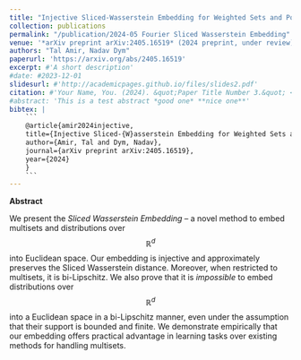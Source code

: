 ```yaml
---
title: "Injective Sliced-Wasserstein Embedding for Weighted Sets and Point Clouds"
collection: publications
permalink: "/publication/2024-05 Fourier Sliced Wasserstein Embedding"
venue: '*arXiv preprint arXiv:2405.16519* (2024 preprint, under review)'
authors: "Tal Amir, Nadav Dym"
paperurl: 'https://arxiv.org/abs/2405.16519'
excerpt: #'A short description'
#date: #2023-12-01
slidesurl: #'http://academicpages.github.io/files/slides2.pdf'
citation: #'Your Name, You. (2024). &quot;Paper Title Number 3.&quot; <i>GitHub Journal of Bugs</i>. 1(3).'
#abstract: 'This is a test abstract *good one* **nice one**'
bibtex: |
    ```
    @article{amir2024injective,
    title={Injective Sliced-{W}asserstein Embedding for Weighted Sets and Point Clouds},
    author={Amir, Tal and Dym, Nadav},
    journal={arXiv preprint arXiv:2405.16519},
    year={2024}
    }
    ```
---
```



**Abstract**

We present the *Sliced Wasserstein Embedding* – a novel method to embed multisets and distributions over $$\mathbb{R}^d$$ into Euclidean space. Our embedding is injective and approximately preserves the Sliced Wasserstein distance. Moreover, when restricted to multisets, it is bi-Lipschitz. We also prove that it is *impossible* to embed distributions over $$\mathbb{R}^d$$ into a Euclidean space in a bi-Lipschitz manner, even under the assumption that their support is bounded and finite. We demonstrate empirically that our embedding offers practical advantage in learning tasks over existing methods for handling multisets.

